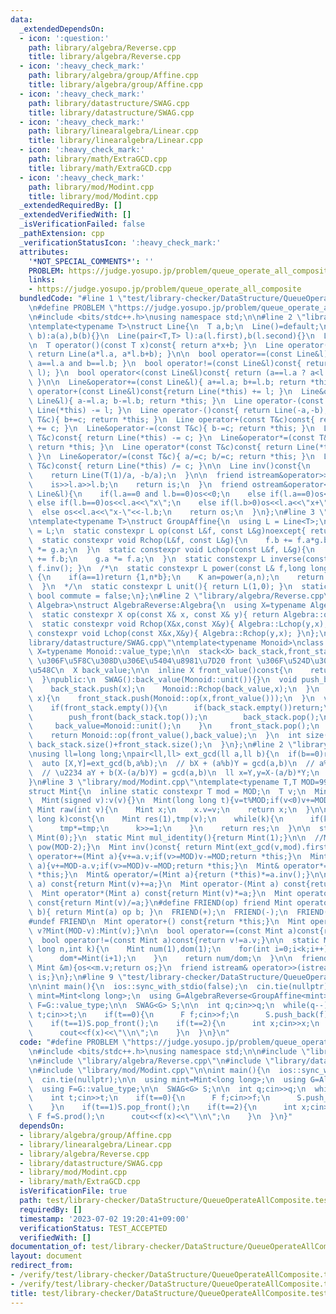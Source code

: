 ```yaml
---
data:
  _extendedDependsOn:
  - icon: ':question:'
    path: library/algebra/Reverse.cpp
    title: library/algebra/Reverse.cpp
  - icon: ':heavy_check_mark:'
    path: library/algebra/group/Affine.cpp
    title: library/algebra/group/Affine.cpp
  - icon: ':heavy_check_mark:'
    path: library/datastructure/SWAG.cpp
    title: library/datastructure/SWAG.cpp
  - icon: ':heavy_check_mark:'
    path: library/linearalgebra/Linear.cpp
    title: library/linearalgebra/Linear.cpp
  - icon: ':heavy_check_mark:'
    path: library/math/ExtraGCD.cpp
    title: library/math/ExtraGCD.cpp
  - icon: ':heavy_check_mark:'
    path: library/mod/Modint.cpp
    title: library/mod/Modint.cpp
  _extendedRequiredBy: []
  _extendedVerifiedWith: []
  _isVerificationFailed: false
  _pathExtension: cpp
  _verificationStatusIcon: ':heavy_check_mark:'
  attributes:
    '*NOT_SPECIAL_COMMENTS*': ''
    PROBLEM: https://judge.yosupo.jp/problem/queue_operate_all_composite
    links:
    - https://judge.yosupo.jp/problem/queue_operate_all_composite
  bundledCode: "#line 1 \"test/library-checker/DataStructure/QueueOperateAllComposite.test.cpp\"\
    \n#define PROBLEM \"https://judge.yosupo.jp/problem/queue_operate_all_composite\"\
    \n#include <bits/stdc++.h>\nusing namespace std;\n\n#line 2 \"library/linearalgebra/Linear.cpp\"\
    \ntemplate<typename T>\nstruct Line{\n  T a,b;\n  Line()=default;\n  Line(T a,T\
    \ b):a(a),b(b){}\n  Line(pair<T,T> l):a(l.first),b(l.second){}\n  Line(T c):a(0),b(c){}\n\
    \n  T operator()(const T x)const{ return a*x+b; }\n  Line operator()(const Line&l)const{\
    \ return Line(a*l.a, a*l.b+b); }\n\n  bool operator==(const Line&l)const{ return\
    \ a==l.a and b==l.b; }\n  bool operator!=(const Line&l)const{ return !(*this ==\
    \ l); }\n  bool operator<(const Line&l)const{ return (a==l.a ? a<l.a : b<l.b);\
    \ }\n\n  Line&operator+=(const Line&l){ a+=l.a; b+=l.b; return *this; }\n  Line\
    \ operator+(const Line&l)const{return Line(*this) += l; }\n  Line&operator-=(const\
    \ Line&l){ a-=l.a; b-=l.b; return *this; }\n  Line operator-(const Line&l)const{return\
    \ Line(*this) -= l; }\n  Line operator-()const{ return Line(-a,-b); }\n\n  Line&operator+=(const\
    \ T&c){ b+=c; return *this; }\n  Line operator+(const T&c)const{ return Line(*this)\
    \ += c; }\n  Line&operator-=(const T&c){ b-=c; return *this; }\n  Line operator-(const\
    \ T&c)const{ return Line(*this) -= c; }\n  Line&operator*=(const T&c){ a*=c; b*=c;\
    \ return *this; }\n  Line operator*(const T&c)const{ return Line(*this) *= c;\
    \ }\n  Line&operator/=(const T&c){ a/=c; b/=c; return *this; }\n  Line operator/(const\
    \ T&c)const{ return Line(*this) /= c; }\n\n  Line inv()const{\n    assert(a!=0);\n\
    \    return Line(T(1)/a, -b/a);\n  }\n\n  friend istream&operator>>(istream&is,Line&l){\n\
    \    is>>l.a>>l.b;\n    return is;\n  }\n  friend ostream&operator<<(ostream&os,const\
    \ Line&l){\n    if(l.a==0 and l.b==0)os<<0;\n    else if(l.a==0)os<<l.b;\n   \
    \ else if(l.b==0)os<<l.a<<\"x\";\n    else if(l.b>0)os<<l.a<<\"x+\"<<l.b;\n  \
    \  else os<<l.a<<\"x-\"<<-l.b;\n    return os;\n  }\n};\n#line 3 \"library/algebra/group/Affine.cpp\"\
    \ntemplate<typename T>\nstruct GroupAffine{\n  using L = Line<T>;\n  using value_type\
    \ = L;\n  static constexpr L op(const L&f, const L&g)noexcept{ return f(g); }\n\
    \  static constexpr void Rchop(L&f, const L&g){\n    f.b += f.a*g.b;\n    f.a\
    \ *= g.a;\n  }\n  static constexpr void Lchop(const L&f, L&g){\n    (g.b *= f.a)\
    \ += f.b;\n    g.a *= f.a;\n  }\n  static constexpr L inverse(const L&f){ return\
    \ f.inv(); }\n  /*\n  static constexpr L power(const L& f,long long n) noexcept\
    \ {\n    if(a==1)return {1,n*b};\n    K an=power(a,n);\n    return {an,b*((1-an)/(1-a))};\n\
    \  }\n  */\n  static constexpr L unit(){ return L(1,0); }\n  static constexpr\
    \ bool commute = false;\n};\n#line 2 \"library/algebra/Reverse.cpp\"\ntemplate<typename\
    \ Algebra>\nstruct AlgebraReverse:Algebra{\n  using X=typename Algebra::value_type;\n\
    \  static constexpr X op(const X& x, const X& y){ return Algebra::op(y,x); }\n\
    \  static constexpr void Rchop(X&x,const X&y){ Algebra::Lchop(y,x); }\n  static\
    \ constexpr void Lchop(const X&x,X&y){ Algebra::Rchop(y,x); }\n};\n#line 2 \"\
    library/datastructure/SWAG.cpp\"\ntemplate<typename Monoid>\nclass SWAG{\n  using\
    \ X=typename Monoid::value_type;\n\n  stack<X> back_stack,front_stack; // back\
    \ \u306F\u5F8C\u308D\u306E\u5404\u8981\u7D20 front \u306F\u524D\u306E\u7D2F\u7A4D\
    \u548C\n  X back_value;\n\n  inline X front_value()const{\n    return front_stack.size()?front_stack.top():Monoid::unit();\n\
    \  }\npublic:\n  SWAG():back_value(Monoid::unit()){}\n  void push_back(X x){\n\
    \    back_stack.push(x);\n    Monoid::Rchop(back_value,x);\n  }\n  void push_front(X\
    \ x){\n    front_stack.push(Monoid::op(x,front_value()));\n  }\n  void pop_front(){\n\
    \    if(front_stack.empty()){\n      if(back_stack.empty())return;\n      while(back_stack.size()){\n\
    \        push_front(back_stack.top());\n        back_stack.pop();\n      }\n \
    \     back_value=Monoid::unit();\n    }\n    front_stack.pop();\n  }\n  X prod(){\n\
    \    return Monoid::op(front_value(),back_value);\n  }\n  int size(){\n    return\
    \ back_stack.size()+front_stack.size();\n  }\n};\n#line 2 \"library/math/ExtraGCD.cpp\"\
    \nusing ll=long long;\npair<ll,ll> ext_gcd(ll a,ll b){\n  if(b==0)return {1,0};\n\
    \  auto [X,Y]=ext_gcd(b,a%b);\n  // bX + (a%b)Y = gcd(a,b)\n  // a%b = a - b(a/b)\n\
    \  // \u2234 aY + b(X-(a/b)Y) = gcd(a,b)\n  ll x=Y,y=X-(a/b)*Y;\n  return {x,y};\n\
    }\n#line 3 \"library/mod/Modint.cpp\"\ntemplate<typename T,T MOD=998244353>\n\
    struct Mint{\n  inline static constexpr T mod = MOD;\n  T v;\n  Mint():v(0){}\n\
    \  Mint(signed v):v(v){}\n  Mint(long long t){v=t%MOD;if(v<0)v+=MOD;}\n  \n  static\
    \ Mint raw(int v){\n    Mint x;\n    x.v=v;\n    return x;\n  }\n\n  Mint pow(long\
    \ long k)const{\n    Mint res(1),tmp(v);\n    while(k){\n      if(k&1)res*=tmp;\n\
    \      tmp*=tmp;\n      k>>=1;\n    }\n    return res;\n  }\n\n  static Mint add_identity(){return\
    \ Mint(0);}\n  static Mint mul_identity(){return Mint(1);}\n\n  //Mint inv()const{return\
    \ pow(MOD-2);}\n  Mint inv()const{ return Mint(ext_gcd(v,mod).first); }\n\n  Mint&\
    \ operator+=(Mint a){v+=a.v;if(v>=MOD)v-=MOD;return *this;}\n  Mint& operator-=(Mint\
    \ a){v+=MOD-a.v;if(v>=MOD)v-=MOD;return *this;}\n  Mint& operator*=(Mint a){v=1LL*v*a.v%MOD;return\
    \ *this;}\n  Mint& operator/=(Mint a){return (*this)*=a.inv();}\n\n  Mint operator+(Mint\
    \ a) const{return Mint(v)+=a;}\n  Mint operator-(Mint a) const{return Mint(v)-=a;}\n\
    \  Mint operator*(Mint a) const{return Mint(v)*=a;}\n  Mint operator/(Mint a)\
    \ const{return Mint(v)/=a;}\n#define FRIEND(op) friend Mint operator op (int a,Mint\
    \ b){ return Mint(a) op b; }\n  FRIEND(+);\n  FRIEND(-);\n  FRIEND(*);\n  FRIEND(/);\n\
    #undef FRIEND\n  Mint operator+() const{return *this;}\n  Mint operator-() const{return\
    \ v?Mint(MOD-v):Mint(v);}\n\n  bool operator==(const Mint a)const{return v==a.v;}\n\
    \  bool operator!=(const Mint a)const{return v!=a.v;}\n\n  static Mint comb(long\
    \ long n,int k){\n    Mint num(1),dom(1);\n    for(int i=0;i<k;i++){\n      num*=Mint(n-i);\n\
    \      dom*=Mint(i+1);\n    }\n    return num/dom;\n  }\n\n  friend ostream& operator<<(ostream&os,const\
    \ Mint &m){os<<m.v;return os;}\n  friend istream& operator>>(istream&is,Mint &m){is>>m.v;m.v%=MOD;if(m.v<0)m.v+=MOD;return\
    \ is;}\n};\n#line 9 \"test/library-checker/DataStructure/QueueOperateAllComposite.test.cpp\"\
    \n\nint main(){\n  ios::sync_with_stdio(false);\n  cin.tie(nullptr);\n\n  using\
    \ mint=Mint<long long>;\n  using G=AlgebraReverse<GroupAffine<mint>>;\n  using\
    \ F=G::value_type;\n\n  SWAG<G> S;\n\n  int q;cin>>q;\n  while(q--){\n    int\
    \ t;cin>>t;\n    if(t==0){\n      F f;cin>>f;\n      S.push_back(f);\n    }\n\
    \    if(t==1)S.pop_front();\n    if(t==2){\n      int x;cin>>x;\n      F f=S.prod();\n\
    \      cout<<f(x)<<\"\\n\";\n    }\n  }\n}\n"
  code: "#define PROBLEM \"https://judge.yosupo.jp/problem/queue_operate_all_composite\"\
    \n#include <bits/stdc++.h>\nusing namespace std;\n\n#include \"library/algebra/group/Affine.cpp\"\
    \n#include \"library/algebra/Reverse.cpp\"\n#include \"library/datastructure/SWAG.cpp\"\
    \n#include \"library/mod/Modint.cpp\"\n\nint main(){\n  ios::sync_with_stdio(false);\n\
    \  cin.tie(nullptr);\n\n  using mint=Mint<long long>;\n  using G=AlgebraReverse<GroupAffine<mint>>;\n\
    \  using F=G::value_type;\n\n  SWAG<G> S;\n\n  int q;cin>>q;\n  while(q--){\n\
    \    int t;cin>>t;\n    if(t==0){\n      F f;cin>>f;\n      S.push_back(f);\n\
    \    }\n    if(t==1)S.pop_front();\n    if(t==2){\n      int x;cin>>x;\n     \
    \ F f=S.prod();\n      cout<<f(x)<<\"\\n\";\n    }\n  }\n}"
  dependsOn:
  - library/algebra/group/Affine.cpp
  - library/linearalgebra/Linear.cpp
  - library/algebra/Reverse.cpp
  - library/datastructure/SWAG.cpp
  - library/mod/Modint.cpp
  - library/math/ExtraGCD.cpp
  isVerificationFile: true
  path: test/library-checker/DataStructure/QueueOperateAllComposite.test.cpp
  requiredBy: []
  timestamp: '2023-07-02 19:20:41+09:00'
  verificationStatus: TEST_ACCEPTED
  verifiedWith: []
documentation_of: test/library-checker/DataStructure/QueueOperateAllComposite.test.cpp
layout: document
redirect_from:
- /verify/test/library-checker/DataStructure/QueueOperateAllComposite.test.cpp
- /verify/test/library-checker/DataStructure/QueueOperateAllComposite.test.cpp.html
title: test/library-checker/DataStructure/QueueOperateAllComposite.test.cpp
---
```

